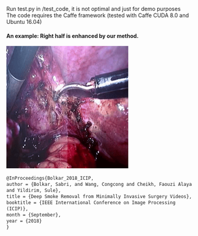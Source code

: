 
Run test.py in /test_code, it is not optimal and just for demo purposes  
The code requires the Caffe framework (tested with Caffe CUDA 8.0 and Ubuntu 16.04)  
  

#### An example: Right half is enhanced by our method.
![alt text][gif]

[gif]:/videos/example1.gif


	@InProceedings{Bolkar_2018_ICIP,
	author = {Bolkar, Sabri, and Wang, Congcong and Cheikh, Faouzi Alaya and Yildirim, Sule},
	title = {Deep Smoke Removal from Minimally Invasive Surgery Videos},
	booktitle = {IEEE International Conference on Image Processing (ICIP)},
	month = {September},
	year = {2018}
	}


